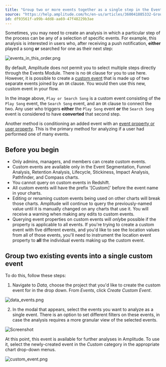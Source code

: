 ```yaml
---
title: "Group two or more events together as a single step in the Events module"
source: "https://help.amplitude.com/hc/en-us/articles/360041885332-Group-two-or-more-events-together-as-a-single-step-in-the-Events-module"
id: df93561f-a99b-4dd8-aa69-47f48229b3ae
---
```


Sometimes, you may need to create an analysis in which a particular step of the process can be any of a selection of specific events. For example, this analysis is interested in users who, after receiving a push notification, **either** played a song **or** searched for one as their next step: 

![events_in_this_order.png](/docs/output/img/charts/events-in-this-order-png.png)

By default, Amplitude does not permit you to select multiple steps directly through the Events Module. There is no `OR` clause for you to use here. However, it is possible to create a [custom event](https://help.amplitude.com/hc/en-us/articles/360047138392#create-a-custom-event-from-existing-events) that is made up of two separate events joined by an `OR` clause. You would then use this new, custom event in your flow.

In the image above, `Play or Search Song` is a custom event consisting of the `Play Song` event, the `Search Song` event, and an `OR` clause to connect the two. Any user who triggers **either** the `Play Song` event **or** the `Search Song` event is considered to have **converted** that second step.

Another method is conditioning an added event with an [event property or user property](/docs/data/user-properties-and-events). This is the primary method for analyzing if a user had performed one of many events.

## Before you begin

* Only admins, managers, and members can create custom events.
* Custom events are available only in the Event Segmentation, Funnel Analysis, Retention Analysis, Lifecycle, Stickiness, Impact Analysis, Pathfinder, and Compass charts.
* You cannot query on custom events in Redshift.
* All custom events will have the prefix '[Custom]' before the event name in your charts.
* Editing or renaming custom events being used on other charts will break those charts. Amplitude will continue to query the previously-named value until it is manually changed on any charts that use it. You will receive a warning when making any edits to custom events.
* Querying event properties on custom events will *only*be possible if the property is applicable to all events. If you're trying to create a custom event with five different events, and you'd like to see the location values from all of those events, you'll need to instrument the location event property to **all** the individual events making up the custom event.

## Group two existing events into a single custom event

To do this, follow these steps:

1. Navigate to *Data,* choose the project that you'd like to create the custom event for in the drop down. From *Events*, click *Create Custom Event*.

![data_events.png](/docs/output/img/charts/data-events-png.png)

2. In the modal that appears, select the events you want to analyze as a single event. There is an option to set different filters on these events, in case the analysis requires a more granular view of the selected events.

![Screenshot](/docs/output/img/charts/screenshot.png)

At this point, this event is available for further analyses in Amplitude. To use it, select the newly-created event in the *Custom* category in the appropriate chart drop-down menus.

![custom_event.png](/docs/output/img/charts/custom-event-png.png)
